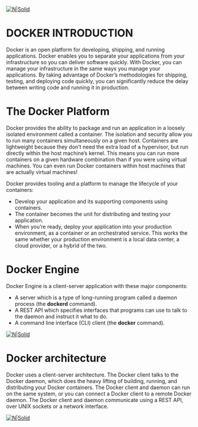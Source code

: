[![N|Solid](https://www.bobit.us/images/bobit-logo.png)](https://www.bobit.us/)

# DOCKER INTRODUCTION

Docker is an open platform for developing, shipping, and running applications. Docker enables you to separate your applications from your infrastructure so you can deliver software quickly. With Docker, you can manage your infrastructure in the same ways you manage your applications. By taking advantage of Docker’s methodologies for shipping, testing, and deploying code quickly, you can significantly reduce the delay between writing code and running it in production.

# The Docker Platform

Docker provides the ability to package and run an application in a loosely isolated environment called a container. The isolation and security allow you to run many containers simultaneously on a given host. Containers are lightweight because they don’t need the extra load of a hypervisor, but run directly within the host machine’s kernel. This means you can run more containers on a given hardware combination than if you were using virtual machines. You can even run Docker containers within host machines that are actually virtual machines!

Docker provides tooling and a platform to manage the lifecycle of your containers:
  - Develop your application and its supporting components using containers.
  - The container becomes the unit for distributing and testing your application.
  - When you’re ready, deploy your application into your production environment, as a container or an orchestrated service. This works the same whether your production environment is a local data center, a cloud provider, or a hybrid of the two.

# Docker Engine

Docker Engine is a client-server application with these major components:
 - A server which is a type of long-running program called a daemon process (the **dockerd** command).
 - A REST API which specifies interfaces that programs can use to talk to the daemon and instruct it what to do.
 - A command line interface (CLI) client (the **docker** command).

[![N|Solid](https://docs.docker.com/engine/images/engine-components-flow.png)]()

# Docker architecture
 
Docker uses a client-server architecture. The Docker client talks to the Docker daemon, which does the heavy lifting of building, running, and distributing your Docker containers. The Docker client and daemon can run on the same system, or you can connect a Docker client to a remote Docker daemon. The Docker client and daemon communicate using a REST API, over UNIX sockets or a network interface.

[![N|Solid](https://docs.docker.com/engine/images/architecture.svg)]()
